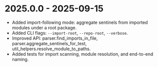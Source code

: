 # 2025.0.0 - 2025-09-15

- Added import-following mode: aggregate sentinels from imported modules under a root package.
- Added CLI flags: `--import-root`, `--repo-root`, `--verbose`.
- Improved API: parser.find_imports_in_file, parser.aggregate_sentinels_for_test, util_helpers.resolve_module_to_paths.
- Added tests for import scanning, module resolution, and end-to-end naming.


